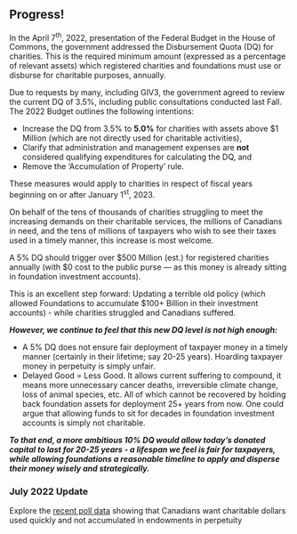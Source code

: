 ## Progress!

In the April 7<sup>th</sup>, 2022, presentation of the Federal Budget in the House of Commons, the government addressed the Disbursement Quota (DQ) for charities. This is the required minimum amount (expressed as a percentage of relevant assets) which registered charities and foundations must use or disburse for charitable purposes, annually.

Due to requests by many, including GIV3, the government agreed to review the current DQ of 3.5%, including public consultations conducted last Fall. The 2022 Budget outlines the following intentions:

- Increase the DQ from 3.5% to **5.0%** for charities with assets above $1 Million (which are not directly used for charitable activities),
- Clarify that administration and management expenses are **not** considered qualifying expenditures for calculating the DQ, and
- Remove the ‘Accumulation of Property’ rule.

These measures would apply to charities in respect of fiscal years beginning on or after January 1<sup>st</sup>, 2023. 

On behalf of the tens of thousands of charities struggling to meet the increasing demands on their charitable services, the millions of Canadians in need, and the tens of millions of taxpayers who wish to see their taxes used in a timely manner, this increase is most welcome.

A 5% DQ should trigger over $500 Million (est.) for registered charities annually (with $0 cost to the public purse — as this money is already sitting in foundation investment accounts).

This is an excellent step forward: Updating a terrible old policy (which allowed Foundations to accumulate $100+ Billion in their investment accounts) - while charities struggled and Canadians suffered.

***However, we continue to feel that this new DQ level is not high enough:***

- A 5% DQ does not ensure fair deployment of taxpayer money in a timely manner (certainly in their lifetime; say 20-25 years). Hoarding taxpayer money in perpetuity is simply unfair.
- Delayed Good = Less Good. It allows current suffering to compound, it means more unnecessary cancer deaths, irreversible climate change, loss of animal species, etc. All of which cannot be recovered by holding back foundation assets for deployment 25+ years from now. One could argue that allowing funds to sit for decades in foundation investment accounts is simply not charitable.

***To that end, a more ambitious 10% DQ would allow today’s donated capital to last for 20-25 years - a lifespan we feel is fair for taxpayers, while allowing foundations a reasonable timeline to apply and disperse their money wisely and strategically.***

### July 2022 Update

Explore the [recent poll data](https://sector3insights.com/products/canadians-opinions-about-how-quickly-donation-dollars-should-be-used/) showing that Canadians want charitable dollars used quickly and not accumulated in endowments in perpetuity